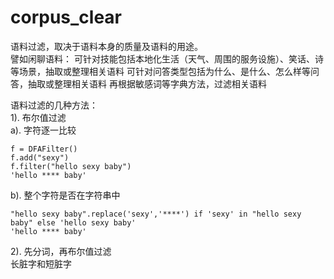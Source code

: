 # corpus_clear

语料过滤，取决于语料本身的质量及语料的用途。  
譬如闲聊语料：
可针对技能包括本地化生活（天气、周围的服务设施）、笑话、诗等场景，抽取或整理相关语料
可针对问答类型包括为什么、是什么、怎么样等问答，抽取或整理相关语料
再根据敏感词等字典方法，过滤相关语料


语料过滤的几种方法：  
1). 布尔值过滤  
a). 字符逐一比较  

    f = DFAFilter()
    f.add("sexy")
    f.filter("hello sexy baby")
    'hello **** baby' 
     
b). 整个字符是否在字符串中  

    "hello sexy baby".replace('sexy','****') if 'sexy' in "hello sexy baby" else 'hello sexy baby'
    'hello **** baby'


2). 先分词，再布尔值过滤  
长脏字和短脏字  

